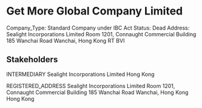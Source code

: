 # Get More Global Company Limited
Company_Type: Standard Company under IBC Act
Status: Dead
Address: Sealight Incorporations Limited Room 1201, Connaught Commercial Building 185 Wanchai Road Wanchai, Hong Kong RT BVI

## Stakeholders
INTERMEDIARY
Sealight Incorporations Limited
Hong Kong


REGISTERED_ADDRESS
Sealight Incorporations Limited Room 1201, Connaught Commercial Building 185 Wanchai Road Wanchai, Hong Kong
Hong Kong


